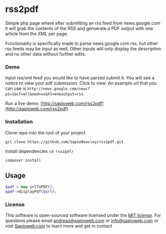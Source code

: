 # rss2pdf
Simple php page where after submitting an rss feed from news.google.com it will grab the contents of the RSS and gernerate a PDF output with one article from the XML per page.

Functionality is specifically made to parse news.google.com rss, but other rss feeds may be input as well. Other inputs will only display the description and no other data without further edits.

### Demo
Input rss/xml feed you would like to have parsed submit it. You will see a notice to view your pdf submission. Click to view. An example url that you can use is `http://news.google.com/news?pz=1&cf=all&ned=us&hl=en&output=rss`.

Run a live demo: [http://sapioweb.com/rss2pdf](http://sapioweb.com/rss2pdf)

### Installation
Clone repo into the root of your project

`git clone https://github.com/SapioBeasley/rss2pdf.git`

Install dependencies
`cd rss2pdf/`

`composer install`

## Usage
```php
$pdf = new urlToPDF();
$pdf->displayPdf($url);
```

### License

This software is open-sourced software licensed under the [MIT license](http://opensource.org/licenses/MIT). For questions please email andreas@sapioweb.com or info@sapioweb.com or visit [Sapioweb.com](https://sapioweb.com/) to learn more and get in contact
